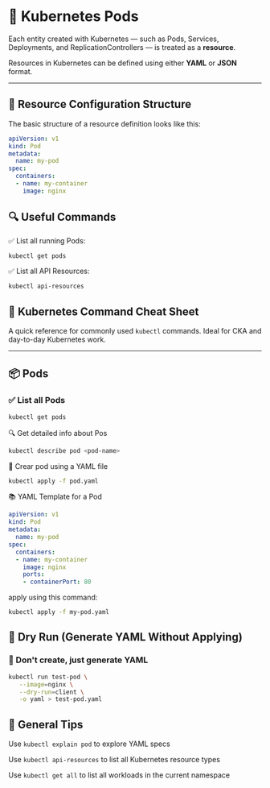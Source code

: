 # 🐳 Kubernetes Pods

Each entity created with Kubernetes — such as Pods, Services, Deployments, and ReplicationControllers — is treated as a **resource**.

Resources in Kubernetes can be defined using either **YAML** or **JSON** format.

---

## 📄 Resource Configuration Structure

The basic structure of a resource definition looks like this:

```yaml
apiVersion: v1
kind: Pod
metadata:
  name: my-pod
spec:
  containers:
  - name: my-container
    image: nginx
```

## 🔍 Useful Commands
✅ List all running Pods:
```bash 
kubectl get pods
```
✅ List all API  Resources:
```bash
kubectl api-resources
```


##  🚀 Kubernetes Command Cheat Sheet
A quick reference for commonly used `kubectl` commands. Ideal for CKA and day-to-day Kubernetes work.

---

## 📦 Pods

### ✅ List all Pods
```bash
kubectl get pods
```

🔍 Get detailed info about Pos
```bash 
kubectl describe pod <pod-name>
```

📄 Crear pod using a YAML file
```bash
kubectl apply -f pod.yaml
```


📚 YAML Template for a Pod
```yaml
apiVersion: v1
kind: Pod
metadata:
  name: my-pod
spec:
  containers:
  - name: my-container
    image: nginx
    ports:
    - containerPort: 80
```
apply using this command:
```bash
kubectl apply -f my-pod.yaml
```

## 🧪 Dry Run (Generate YAML Without Applying)
### 🚫 Don't create, just generate YAML 
```bash
kubectl run test-pod \
   --image=nginx \
   --dry-run=client \
   -o yaml > test-pod.yaml
```

## 📌 General Tips
Use ``kubectl explain pod`` to explore YAML specs

Use ``kubectl api-resources`` to list all Kubernetes resource types

Use ``kubectl get all`` to list all workloads in the current namespace


